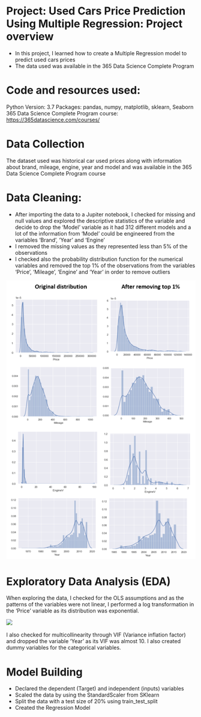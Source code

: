 # Project: Used Cars Price Prediction Using Multiple Regression: Project overview
* In this project, I learned how to create a Multiple Regression model to predict used cars prices
* The data used was available in the 365 Data Science Complete Program 

# Code and resources used:
Python Version: 3.7
Packages: pandas, numpy, matplotlib, sklearn, Seaborn
365 Data Science Complete Program course: https://365datascience.com/courses/

# Data Collection
The dataset used was historical car used prices along with information about brand, mileage, engine, year and model and was available in the 365 Data Science Complete Program course

# Data Cleaning:
* After importing the data to a Jupiter notebook, I checked for missing and null values and explored the descriptive statistics of the variable and decide to drop the ‘Model’ variable as it had 312 different models and a lot of the information from ‘Model’ could be engineered from the variables ‘Brand’, ‘Year’ and ‘Engine’
* I removed the missing values as they represented less than 5% of the observations
* I checked also the probability distribution function for the numerical variables and removed the top 1% of the observations from the variables ‘Price’, ‘Mileage’, ‘Engine’ and ‘Year’ in order to remove outliers

![](https://github.com/LeonardoGiroldo/Leonardo_Portfolio/blob/main/Image1-project1.png)

# Exploratory Data Analysis (EDA)
When exploring the data, I checked for the OLS assumptions and as the patterns of the variables were not linear, I performed a log transformation in the ‘Price’ variable as its distribution was exponential.

![](https://github.com/LeonardoGiroldo/Price_Prediction/blob/main/Image2-project1.png)

I also checked for multicollinearity through VIF (Variance inflation factor) and dropped the variable ‘Year’ as its VIF was almost 10.
I also created dummy variables for the categorical variables.

# Model Building
* Declared the dependent (Target) and independent (inputs) variables
*	Scaled the data by using the StandardScaler from SKlearn
*	Split the data with a test size of 20% using train_test_split 
*	Created the Regression Model






